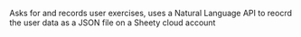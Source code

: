 Asks for and records user exercises, uses a Natural Language API to reocrd the user data as a JSON file on a Sheety cloud account

